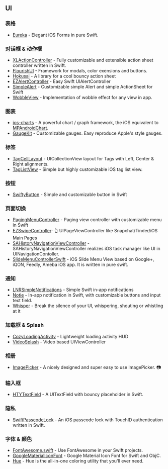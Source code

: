 ## UI

### 表格

* [Eureka](https://github.com/xmartlabs/Eureka) - Elegant iOS Forms in pure Swift. 

### 对话框 & 动作框

* [XLActionController](https://github.com/xmartlabs/XLActionController) - Fully customizable and extensible action sheet controller written in Swift.
* [FlourishUI](https://github.com/unicorn/FlourishUI) - Framework for modals, color exensions and buttons.
* [Hokusai](https://github.com/ytakzk/Hokusai) - A library for a cool bouncy action sheet
* [EZAlertController](https://github.com/thellimist/EZAlertController) - Easy Swift UIAlertController
* [SimpleAlert](https://github.com/KyoheiG3/SimpleAlert) - Customizable simple Alert and simple ActionSheet for Swift
* [WobbleView](https://github.com/inFullMobile/WobbleView) - Implementation of wobble effect for any view in app.

### 图表

* [ios-charts](https://github.com/danielgindi/ios-charts) - A powerful chart / graph framework, the iOS equivalent to [MPAndroidChart](https://github.com/PhilJay/MPAndroidChart).
* [GaugeKit](https://github.com/skywinder/GaugeKit) - Customizable gauges. Easy reproduce Apple's style gauges.

### 标签

* [TagCellLayout](https://github.com/riteshhgupta/TagCellLayout) - UICollectionView layout for Tags with Left, Center & Right alignments.
* [TagListView](https://github.com/xhacker/TagListView) - Simple but highly customizable iOS tag list view.

### 按钮 

* [SwiftyButton](https://github.com/TakeScoop/SwiftyButton) - Simple and customizable button in Swift

### 页面切换

* [PagingMenuController](https://github.com/kitasuke/PagingMenuController) - Paging view controller with customizable menu in Swift
* [EZSwipeController](https://github.com/goktugyil/EZSwipeController)- :point_up_2: UIPageViewController like Snapchat/Tinder/iOS Main Pages
* [SAHistoryNavigationViewController](https://github.com/szk-atmosphere/SAHistoryNavigationViewController) - SAHistoryNavigationViewController realizes iOS task manager like UI in UINavigationContoller.
* [SlideMenuControllerSwift](https://github.com/dekatotoro/SlideMenuControllerSwift) - iOS Slide Menu View based on Google+, iQON, Feedly, Ameba iOS app. It is written in pure swift.

### 通知

* [LNRSimpleNotifications](https://github.com/LISNR/LNRSimpleNotifications) - Simple Swift in-app notifications
* [Notie](https://github.com/thii/Notie) - In-app notification in Swift, with customizable buttons and input text field.
* [Whisper](https://github.com/hyperoslo/Whisper) - Break the silence of your UI, whispering, shouting or whistling at it

### 加载框 & Splash

* [CozyLoadingActivity](https://github.com/goktugyil/CozyLoadingActivity) - Lightweight loading activity HUD
* [VideoSplash](https://github.com/toygar/VideoSplash.git) - Video based UIViewController

### 相册

* [ImagePicker](https://github.com/hyperoslo/ImagePicker) - A nicely designed and super easy to use ImagePicker. :camera:

### 输入框

* [HTYTextField](https://github.com/hanton/HTYTextField) - A UITextField with bouncy placeholder in Swift.

### 隐私

* [SwiftPasscodeLock](https://github.com/velikanov/SwiftPasscodeLock) - An iOS passcode lock with TouchID authentication written in Swift.

### 字体 & 颜色

* [FontAwesome.swift](https://github.com/thii/FontAwesome.swift) - Use FontAwesome in your Swift projects.
* [GoogleMaterialIconFont](https://github.com/kitasuke/GoogleMaterialIconFont) - Google Material Icon Font for Swift and ObjC.
* [Hue](https://github.com/hyperoslo/Hue) - Hue is the all-in-one coloring utility that you'll ever need.

